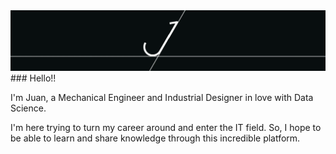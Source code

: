 <img src="https://github.com/wanaguirre/wanaguirre/blob/main/1_gif.gif">
### Hello!!

I'm Juan, a Mechanical Engineer and Industrial Designer in love with Data Science. 

I'm here trying to turn my career around and enter the IT field. So, I hope to be able to learn and share knowledge through this incredible platform.
